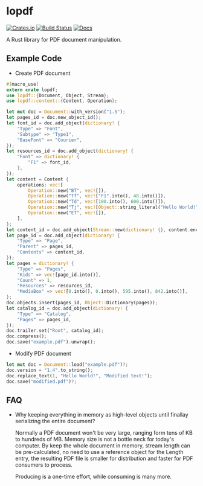 # lopdf

[![Crates.io](https://img.shields.io/crates/v/lopdf.svg)](https://crates.io/crates/lopdf)
[![Build Status](https://travis-ci.org/J-F-Liu/lopdf.png)](https://travis-ci.org/J-F-Liu/lopdf)
[![Docs]( https://docs.rs/lopdf/badge.svg)](https://docs.rs/lopdf)

A Rust library for PDF document manipulation.

## Example Code

* Create PDF document

```rust
#[macro_use]
extern crate lopdf;
use lopdf::{Document, Object, Stream};
use lopdf::content::{Content, Operation};

let mut doc = Document::with_version("1.5");
let pages_id = doc.new_object_id();
let font_id = doc.add_object(dictionary! {
	"Type" => "Font",
	"Subtype" => "Type1",
	"BaseFont" => "Courier",
});
let resources_id = doc.add_object(dictionary! {
	"Font" => dictionary! {
		"F1" => font_id,
	},
});
let content = Content {
	operations: vec![
		Operation::new("BT", vec![]),
		Operation::new("Tf", vec!["F1".into(), 48.into()]),
		Operation::new("Td", vec![100.into(), 600.into()]),
		Operation::new("Tj", vec![Object::string_literal("Hello World!")]),
		Operation::new("ET", vec![]),
	],
};
let content_id = doc.add_object(Stream::new(dictionary! {}, content.encode().unwrap()));
let page_id = doc.add_object(dictionary! {
	"Type" => "Page",
	"Parent" => pages_id,
	"Contents" => content_id,
});
let pages = dictionary! {
	"Type" => "Pages",
	"Kids" => vec![page_id.into()],
	"Count" => 1,
	"Resources" => resources_id,
	"MediaBox" => vec![0.into(), 0.into(), 595.into(), 842.into()],
};
doc.objects.insert(pages_id, Object::Dictionary(pages));
let catalog_id = doc.add_object(dictionary! {
	"Type" => "Catalog",
	"Pages" => pages_id,
});
doc.trailer.set("Root", catalog_id);
doc.compress();
doc.save("example.pdf").unwrap();
```

* Modify PDF document

```rust
let mut doc = Document::load("example.pdf")?;
doc.version = "1.4".to_string();
doc.replace_text(1, "Hello World!", "Modified text!");
doc.save("modified.pdf")?;
```

## FAQ

* Why keeping everything in memory as high-level objects until finallay serializing the entire document?

	Normally a PDF document won't be very large, ranging form tens of KB to hundreds of MB. Memory size is not a bottle neck for today's computer.
	By keep the whole document in memory, stream length can be pre-calculated, no need to use a reference object for the Length entry,
	the resulting PDF file is smaller for distribution and faster for PDF consumers to process.

	Producing is a one-time effort, while consuming is many more.
